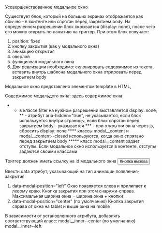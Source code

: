 Усовершенствованное модальное окно

Существует блок, который на больших экранах отображается как обычно - в контенте или спрятан перед закрытием body.
На определенном разрешении блок скрывается (display: none), после чего его можно открыть
по нажатию на триггер.
При этом блок получает:
1. position: fixed
2. кнопку закрытия (как у модального окна)
3. анимацию открытия
4. оверлэй
5. функционал модального окна
6. Для реализации необходимо:
      склонировать содержимое из текста,
      вставить внутрь шаблона модального окна
      отрировать перед закрытием body


Модальное окно представлено элементом template в HTML,
<template id="modal">
  <div class="modal" id="modalChooseCity">
    <div class="modal__inner modal__inner--center" role="dialog" aria-modal="true">
      сюда будем вставлять содержимое

      <button class="button button--modal-close modal__close-button" type="button">
        <svg class="button__close-icon" width="48" height="48">
          <use xlink:href="img/svg/_sprite.svg#icon-close"></use>
        </svg>
      </button>
    </div>
  </div>
</template>


Содержимое модальдого окна:
<secton class="modal__content modal__content--closed filter" aria-hidden="true" id="modalFilter">
  здесь содержимое окна
</secton>
* - в классе filter на нужном разрешении выставляется display: none;
** - атрибут aria-hidden="true", не указывается, если блок используется внутри страницы,
если блок спрятан перед закрытием body - указывается
*** - при открытии окна через js, сбросить display: none
**** классы modal__content и modal__content--closed используются, когда окно спрятано перед закрытием body
***** класс modal__content задает отступы. Если модальное окно используется в контенте, отступы задаются своими классами


Триггер должен иметь ссылку на id модального окна
<button data-modal="#modalChooseCity">Кнопка вызова</button>


<!-- TODO -->
Ввести data атрибут, указывающий на тип анимации появления-закрытия
1. data-modal-position="left"
Окно появляется слева и прилипает к левому краю. Кнопка закрытия при этом снаружи-справа.
Максимальная ширина окна = ширина окна + кнопки
2. data-modal-position="center" (по умолчанию)
Кнопка закрытия справа от окна на tablet и выше окна на mobile

В зависимости от установленного атрибута, добавлять соответствующий класс:
modal__inner--center (по умолчанию)
modal__inner--left

